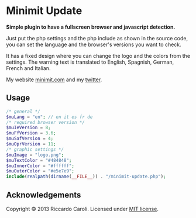 # Minimit Update

**Simple plugin to have a fullscreen browser and javascript detection.**

Just put the php settings and the php include as shown in the source code, you can set the language and the browser's versions you want to check.

It has a fixed design where you can change the logo and the colors from the settings. The warning text is translated to English, Spagnish, German, French and Italian.

My website [minimit.com](http://www.minimit.com) and my [twitter](http://twitter.com/beaver82minimit).

Usage
-------

``` php
/* general */
$muLang = "en"; // en it es fr de
/* required browser version */
$muIeVersion = 8;
$muFfVersion = 3.6;
$muSafVersion = 4;
$muOprVersion = 11;
/* graphic settings */
$muImage = "logo.png";
$muTextColor = "#484848";
$muInnerColor = "#ffffff";
$muOuterColor = "#e5e7e9";
include(realpath(dirname(__FILE__)) . "/minimit-update.php");
```

Acknowledgements
-------
Copyright © 2013 Riccardo Caroli. Licensed under [MIT license](http://www.opensource.org/licenses/mit-license.php).
